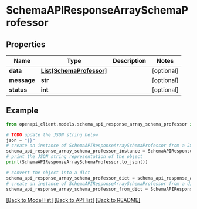 # SchemaAPIResponseArraySchemaProfessor


## Properties

Name | Type | Description | Notes
------------ | ------------- | ------------- | -------------
**data** | [**List[SchemaProfessor]**](SchemaProfessor.md) |  | [optional] 
**message** | **str** |  | [optional] 
**status** | **int** |  | [optional] 

## Example

```python
from openapi_client.models.schema_api_response_array_schema_professor import SchemaAPIResponseArraySchemaProfessor

# TODO update the JSON string below
json = "{}"
# create an instance of SchemaAPIResponseArraySchemaProfessor from a JSON string
schema_api_response_array_schema_professor_instance = SchemaAPIResponseArraySchemaProfessor.from_json(json)
# print the JSON string representation of the object
print(SchemaAPIResponseArraySchemaProfessor.to_json())

# convert the object into a dict
schema_api_response_array_schema_professor_dict = schema_api_response_array_schema_professor_instance.to_dict()
# create an instance of SchemaAPIResponseArraySchemaProfessor from a dict
schema_api_response_array_schema_professor_from_dict = SchemaAPIResponseArraySchemaProfessor.from_dict(schema_api_response_array_schema_professor_dict)
```
[[Back to Model list]](../README.md#documentation-for-models) [[Back to API list]](../README.md#documentation-for-api-endpoints) [[Back to README]](../README.md)


